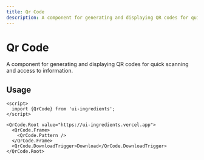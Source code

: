 ```yaml
---
title: Qr Code
description: A component for generating and displaying QR codes for quick scanning and access to information.
---
```


# Qr Code

A component for generating and displaying QR codes for quick scanning and access to information.

## Usage

```svelte
<script>
  import {QrCode} from 'ui-ingredients';
</script>

<QrCode.Root value="https://ui-ingredients.vercel.app">
  <QrCode.Frame>
    <QrCode.Pattern />
  </QrCode.Frame>
  <QrCode.DownloadTrigger>Download</QrCode.DownloadTrigger>
</QrCode.Root>
```

